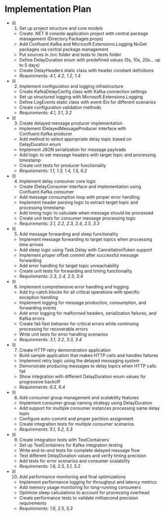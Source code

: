 # Implementation Plan

- [x] 1. Set up project structure and core models
  - Create .NET 8 console application project with central package management (Directory.Packages.props)
  - Add Confluent.Kafka and Microsoft.Extensions.Logging NuGet packages via central package management
  - Put sources in /src folder and tests to /tests folder
  - Define DelayDuration enum with predefined values (5s, 10s, 20s... up to 5 days)
  - Create DelayHeaders static class with header constant definitions
  - _Requirements: 4.1, 4.2, 1.2, 1.4_

- [x] 2. Implement configuration and logging infrastructure
  - Create KafkaDelayConfig class with Kafka connection settings
  - Set up structured logging with Microsoft.Extensions.Logging
  - Define LogEvents static class with event IDs for different scenarios
  - Create configuration validation methods
  - _Requirements: 4.1, 3.1, 3.2_

- [x] 3. Create delayed message producer implementation
  - Implement IDelayedMessageProducer interface with Confluent.Kafka producer
  - Add method to select appropriate delay topic based on DelayDuration enum
  - Implement JSON serialization for message payloads
  - Add logic to set message headers with target topic and processing timestamp
  - Create unit tests for producer functionality
  - _Requirements: 1.1, 1.3, 1.4, 1.5, 6.2_

- [x] 4. Implement delay consumer core logic
  - Create IDelayConsumer interface and implementation using Confluent.Kafka consumer
  - Add message consumption loop with proper error handling
  - Implement header parsing logic to extract target topic and processing timestamp
  - Add timing logic to calculate when message should be processed
  - Create unit tests for consumer message processing logic
  - _Requirements: 2.1, 2.2, 2.3, 2.4, 2.5, 3.3_

- [x] 5. Add message forwarding and sleep functionality
  - Implement message forwarding to target topics when processing time arrives
  - Add sleep logic using Task.Delay with CancellationToken support
  - Implement proper offset commit after successful message forwarding
  - Add error handling for target topic unreachability
  - Create unit tests for forwarding and timing functionality
  - _Requirements: 2.3, 2.4, 2.5, 3.4_

- [x] 6. Implement comprehensive error handling and logging
  - Add try-catch blocks for all critical operations with specific exception handling
  - Implement logging for message production, consumption, and forwarding events
  - Add error logging for malformed headers, serialization failures, and Kafka errors
  - Create fail-fast behavior for critical errors while continuing processing for recoverable errors
  - Write unit tests for error handling scenarios
  - _Requirements: 3.1, 3.2, 3.3, 3.4_

- [x] 7. Create HTTP retry demonstration application
  - Build sample application that makes HTTP calls and handles failures
  - Implement retry logic using the delayed messaging system
  - Demonstrate producing messages to delay topics when HTTP calls fail
  - Show integration with different DelayDuration enum values for progressive backoff
  - _Requirements: 6.3, 6.4_

- [x] 8. Add consumer group management and scalability features
  - Implement consumer group naming strategy using DelayDuration
  - Add support for multiple consumer instances processing same delay topic
  - Configure auto-commit and proper partition assignment
  - Create integration tests for multiple consumer scenarios
  - _Requirements: 5.1, 5.2, 5.3_

- [x] 9. Create integration tests with TestContainers
  - Set up TestContainers for Kafka integration testing
  - Write end-to-end tests for complete delayed message flow
  - Test different DelayDuration values and verify timing precision
  - Add tests for error scenarios and consumer scalability
  - _Requirements: 1.6, 2.5, 5.1, 5.2_

- [x] 10. Add performance monitoring and final optimizations
  - Implement performance logging for throughput and latency metrics
  - Add memory usage monitoring for long-running consumers
  - Optimize sleep calculations to account for processing overhead
  - Create performance tests to validate millisecond precision requirements
  - _Requirements: 1.6, 2.5, 5.3_